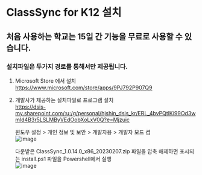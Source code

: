 # ClassSync for K12 설치
## 처음 사용하는 학교는 15일 간 기능을 무료로 사용할 수 있습니다. 
### 설치파일은 두가지 경로를 통해서만 제공됩니다.


1. Microsoft Store 에서 설치   
https://www.microsoft.com/store/apps/9PJ792P907Q9   

2. 개발사가 제공하는 설치파일로 프로그램 설치   
https://dsis-my.sharepoint.com/:u:/g/personal/hjshin_dsis_kr/ERL_4bvPQtlKi99Od3wmld4B3r5LSLMByVEdOobXoLxV0Q?e=Mjzuic      

    윈도우 설정 > 개인 정보 및 보안 > 개발자용 > 개발자 모드 켬      
    ![image](https://user-images.githubusercontent.com/16409151/217155735-86d9c27e-0885-4675-b601-647e4836f69c.png)   

    다운받은 ClassSync_1.0.14.0_x86_20230207.zip 파일을  압축 해제하면 표시되는 install.ps1 파일을 Powershell에서 실행   
    ![image](https://user-images.githubusercontent.com/16409151/217155882-57996efd-37db-423c-8a87-d539e76f244d.png)
